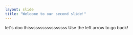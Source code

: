 ```yaml
---
layout: slide
title: "Welcome to our second slide!"
---
```

let's doo thisssssssssssssssss
Use the left arrow to go back!
